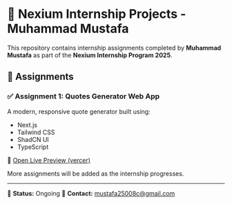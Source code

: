 # 🚀 Nexium Internship Projects - Muhammad Mustafa

This repository contains internship assignments completed by **Muhammad Mustafa** as part of the **Nexium Internship Program 2025**.

## 📁 Assignments

### ✅ Assignment 1: Quotes Generator Web App  
A modern, responsive quote generator built using:
- Next.js
- Tailwind CSS
- ShadCN UI
- TypeScript

🔗 [Open Live Preview (vercer)](https://quotes-generator-b3hop2xa6-muhammad-mustafas-projects-01398f2a.vercel.app/)

More assignments will be added as the internship progresses.

---

📅 **Status:** Ongoing
📧 **Contact:** mustafa25008c@gmail.com  